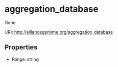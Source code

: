 # aggregation_database

None

URI: http://alliancegenome.org/aggregation_database



<!-- no inheritance hierarchy -->


## Properties

 * Range: string


